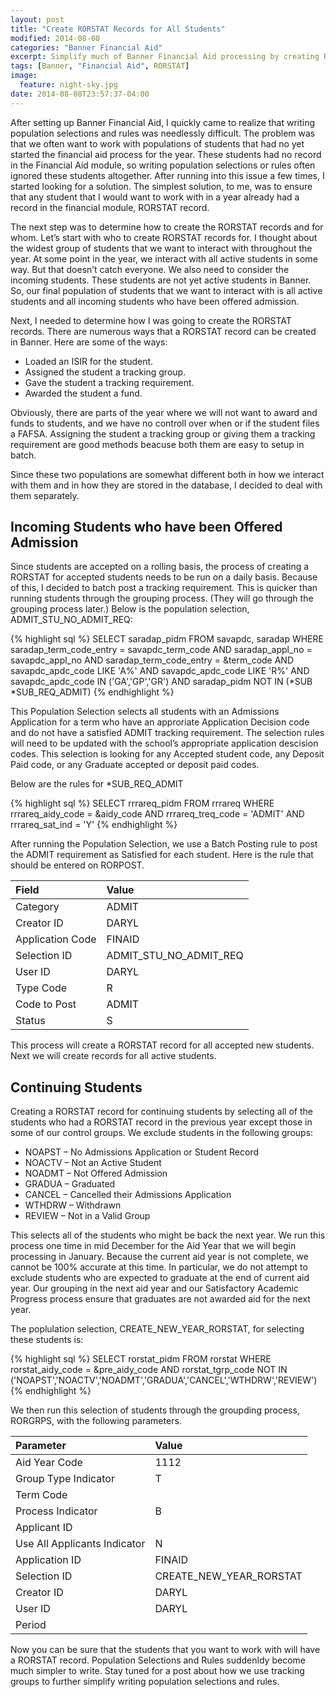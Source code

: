 ```yaml
---
layout: post
title: "Create RORSTAT Records for All Students"
modified: 2014-08-08
categories: "Banner Financial Aid"
excerpt: Simplify much of Banner Financial Aid processing by creating RORSTAT records for all potential students.
tags: [Banner, "Financial Aid", RORSTAT]
image:
  feature: night-sky.jpg
date: 2014-08-08T23:57:37-04:00
---
```


After setting up Banner Financial Aid, I quickly came to realize that writing population selections and rules was needlessly difficult. The problem was that we often want to work with populations of students that had no yet started the financial aid process for the year. These students had no record in the Financial Aid module, so writing population selections or rules often ignored these students altogether. After running into this issue a few times, I started looking for a solution. The simplest solution, to me, was to ensure that any student that I would want to work with in a year already had a record in the financial module, RORSTAT record.

The next step was to determine how to create the RORSTAT records and for whom. Let’s start with who to create RORSTAT records for. I thought about the widest group of students that we want to interact with throughout the year. At some point in the year, we interact with all active students in some way. But that doesn’t catch everyone. We also need to consider the incoming students. These students are not yet active students in Banner. So, our final population of students that we want to interact with is all active students and all incoming students who have been offered admission.

Next, I needed to determine how I was going to create the RORSTAT records. There are numerous ways that a RORSTAT record can be created in Banner. Here are some of the ways:

- Loaded an ISIR for the student.
- Assigned the student a tracking group.
- Gave the student a tracking requirement.
- Awarded the student a fund.

Obviously, there are parts of the year where we will not want to award and funds to students, and we have no controll over when or if the student files a FAFSA. Assigning the student a tracking group or giving them a tracking requirement are good methods beacuse both them are easy to setup in batch.

Since these two populations are somewhat different both in how we interact with them and in how they are stored in the database, I decided to deal with them separately.

## Incoming Students who have been Offered Admission

Since students are accepted on a rolling basis, the process of creating a RORSTAT for accepted students needs to be run on a daily basis. Because of this, I decided to batch post a tracking requirement. This is quicker than running students through the grouping process. (They will go through the grouping process later.) Below is the population selection, ADMIT_STU_NO_ADMIT_REQ:

{% highlight sql %}
SELECT saradap_pidm
FROM savapdc, saradap
WHERE saradap_term_code_entry = savapdc_term_code
  AND saradap_appl_no = savapdc_appl_no
  AND saradap_term_code_entry = &term_code
  AND savapdc_apdc_code LIKE 'A%'
  AND savapdc_apdc_code LIKE 'R%'
  AND savapdc_apdc_code IN ('GA','GP','GR')
  AND saradap_pidm NOT IN (*SUB *SUB_REQ_ADMIT)
{% endhighlight %}

This Population Selection selects all students with an Admissions Application for a term who have an approriate Application Decision code and do not have a satisfied ADMIT tracking requirement. The selection rules will need to be updated with the school’s appropriate application descision codes. This selection is looking for any Accepted student code, any Deposit Paid code, or any Graduate accepted or deposit paid codes.

Below are the rules for *SUB_REQ_ADMIT

{% highlight sql %}
SELECT rrrareq_pidm
FROM rrrareq
WHERE rrrareq_aidy_code = &aidy_code
  AND rrrareq_treq_code = 'ADMIT'
  AND rrrareq_sat_ind = 'Y'
{% endhighlight %}

After running the Population Selection, we use a Batch Posting rule to post the ADMIT requirement as Satisfied for each student. Here is the rule that should be entered on RORPOST.

| Field            | Value                  |
|:-----------------|:-----------------------|
| Category         | ADMIT                  |
| Creator ID       | DARYL                  |
| Application Code | FINAID                 |
| Selection ID     | ADMIT_STU_NO_ADMIT_REQ |
| User ID          | DARYL                  |
| Type Code        | R                      |
| Code to Post     | ADMIT                  |
| Status           | S                      |

This process will create a RORSTAT record for all accepted new students. Next we will create records for all active students.

## Continuing Students

Creating a RORSTAT record for continuing students by selecting all of the students who had a RORSTAT record in the previous year except those in some of our control groups. We exclude students in the following groups:

- NOAPST – No Admissions Application or Student Record
- NOACTV – Not an Active Student
- NOADMT – Not Offered Admission
- GRADUA – Graduated
- CANCEL – Cancelled their Admissions Application
- WTHDRW – Withdrawn
- REVIEW – Not in a Valid Group

This selects all of the students who might be back the next year. We run this process one time in mid December for the Aid Year that we will begin processing in January. Because the current aid year is not complete, we cannot be 100% accurate at this time. In particular, we do not attempt to exclude students who are expected to graduate at the end of current aid year. Our grouping in the next aid year and our Satisfactory Academic Progress process ensure that graduates are not awarded aid for the next year.

The poplulation selection, CREATE_NEW_YEAR_RORSTAT, for selecting these students is:

{% highlight sql %}
SELECT rorstat_pidm
FROM rorstat
WHERE rorstat_aidy_code = &pre_aidy_code
  AND rorstat_tgrp_code NOT IN ('NOAPST','NOACTV','NOADMT','GRADUA','CANCEL','WTHDRW','REVIEW')
{% endhighlight %}

We then run this selection of students through the groupding process, RORGRPS, with the following parameters.

| Parameter                     | Value                   |
|:------------------------------|:------------------------|
| Aid Year Code                 | 1112                    |
| Group Type Indicator          | T                       |
| Term Code                     |                         |
| Process Indicator             | B                       |
| Applicant ID                  |                         |
| Use All Applicants Indicator  | N                       |
| Application ID                | FINAID                  |
| Selection ID                  | CREATE_NEW_YEAR_RORSTAT |
| Creator ID                    | DARYL                   |
| User ID                       | DARYL                   |
| Period                        |                         |

Now you can be sure that the students that you want to work with will have a RORSTAT record. Population Selections and Rules suddenldy become much simpler to write. Stay tuned for a post about how we use tracking groups to further simplify writing population selections and rules.